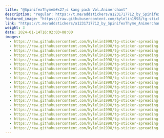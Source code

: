 ```yaml
---
title: "@SpinifexThyme&#x27;s kang pack Vol.Animerchant"
description: "regular: https://t.me/addstickers/a1231717712_by_SpinifexThyme_Animerchant"
featured_image: "https://raw.githubusercontent.com/kylelin1998/tg-sticker-spreading-worldwide-images/main/img/1b09bb98-6318-40db-9744-9aa5161f1bed.jpg"
link: "https://t.me/addstickers/a1231717712_by_SpinifexThyme_Animerchant"
weight: 3
date: 2024-01-14T16:02:03+08:00
images:
  - https://raw.githubusercontent.com/kylelin1998/tg-sticker-spreading-worldwide-images/main/img/1b09bb98-6318-40db-9744-9aa5161f1bed.jpg
  - https://raw.githubusercontent.com/kylelin1998/tg-sticker-spreading-worldwide-images/main/img/056c891c-7eab-4ca1-adf5-78dad1f6d0ae.jpg
  - https://raw.githubusercontent.com/kylelin1998/tg-sticker-spreading-worldwide-images/main/img/1e7cd077-4e51-4abe-953c-32fad10c12da.jpg
  - https://raw.githubusercontent.com/kylelin1998/tg-sticker-spreading-worldwide-images/main/img/eadc8f64-1f26-4d85-99f9-605b0b7c173b.jpg
  - https://raw.githubusercontent.com/kylelin1998/tg-sticker-spreading-worldwide-images/main/img/0d88d4b6-0274-430c-b0db-22f0819727a6.jpg
  - https://raw.githubusercontent.com/kylelin1998/tg-sticker-spreading-worldwide-images/main/img/cf99e5e0-8f49-401b-87ca-37381898dbbc.jpg
  - https://raw.githubusercontent.com/kylelin1998/tg-sticker-spreading-worldwide-images/main/img/68925901-f269-4fe3-a353-9742451b0c5b.jpg
  - https://raw.githubusercontent.com/kylelin1998/tg-sticker-spreading-worldwide-images/main/img/67f1babf-2159-414c-8e4a-efd644fd16dc.jpg
  - https://raw.githubusercontent.com/kylelin1998/tg-sticker-spreading-worldwide-images/main/img/5242ecaf-1351-43f7-b880-e695a6e501ed.jpg
  - https://raw.githubusercontent.com/kylelin1998/tg-sticker-spreading-worldwide-images/main/img/05c87347-f5a3-4af2-81dd-e2bbf52fc7a2.jpg
  - https://raw.githubusercontent.com/kylelin1998/tg-sticker-spreading-worldwide-images/main/img/42b5e7bb-d186-40bd-abb4-9944f91cd159.jpg
  - https://raw.githubusercontent.com/kylelin1998/tg-sticker-spreading-worldwide-images/main/img/f802c71e-8a8c-4344-8840-7c3ca2c93382.jpg
  - https://raw.githubusercontent.com/kylelin1998/tg-sticker-spreading-worldwide-images/main/img/95f4b2ea-f10d-46ca-a499-816a7c3426df.jpg
  - https://raw.githubusercontent.com/kylelin1998/tg-sticker-spreading-worldwide-images/main/img/653fed66-a568-4de3-a4ef-8e288bdfe0c2.jpg
  - https://raw.githubusercontent.com/kylelin1998/tg-sticker-spreading-worldwide-images/main/img/e4787282-2aaf-4b14-bc46-6bed571fbef9.jpg
  - https://raw.githubusercontent.com/kylelin1998/tg-sticker-spreading-worldwide-images/main/img/748c9db8-8863-4963-9678-19128dde7c42.jpg
  - https://raw.githubusercontent.com/kylelin1998/tg-sticker-spreading-worldwide-images/main/img/7592d573-3142-40f9-ade6-4a23cf353a9b.jpg
  - https://raw.githubusercontent.com/kylelin1998/tg-sticker-spreading-worldwide-images/main/img/a7b1834a-730b-49c9-aa39-e08c37045cd6.jpg
  - https://raw.githubusercontent.com/kylelin1998/tg-sticker-spreading-worldwide-images/main/img/f70fc58b-f6bf-4441-a819-496834ae6221.jpg
  - https://raw.githubusercontent.com/kylelin1998/tg-sticker-spreading-worldwide-images/main/img/96d0e6d7-56ab-4846-baff-6114b61beafb.jpg
---
```

